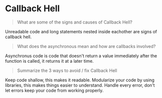 # Callback Hell

> What are some of the signs and causes of Callback Hell?

Unreadable code and long statements nested inside eachother are signs of callback hell.

> What does the asynchronous mean and how are callbacks involved?

Asynchronus code is code that doesn't return a value immediately after the function is called, it returns it at a later time.

> Summarize the 3 ways to avoid / fix Callback Hell

Keep code shallow, this makes it readable. Modularize your code by using libraries, this makes things easier to understand. Handle every error, don't let errors keep your code from working properly.